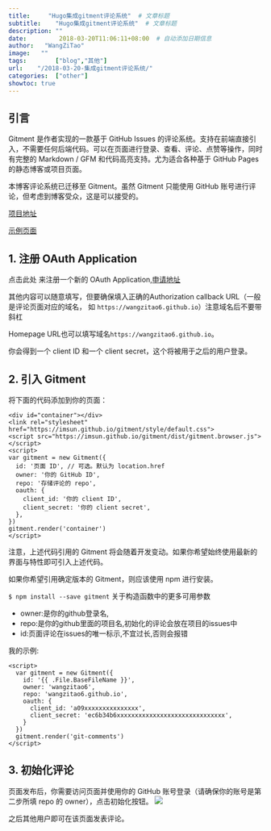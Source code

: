 ```yaml
---
title:     "Hugo集成gitment评论系统"  # 文章标题
subtitle:    "Hugo集成gitment评论系统"  # 文章标题
description: ""
date:         2018-03-20T11:06:11+08:00  # 自动添加日期信息
author:   "WangZiTao"
image:   ""
tags:        ["blog","其他"]
url:    "/2018-03-20-集成gitment评论系统/"
categories:  ["other"]
showtoc: true
---
```

## 引言
Gitment 是作者实现的一款基于 GitHub Issues 的评论系统。支持在前端直接引入，不需要任何后端代码。可以在页面进行登录、查看、评论、点赞等操作，同时有完整的 Markdown / GFM 和代码高亮支持。尤为适合各种基于 GitHub Pages 的静态博客或项目页面。

本博客评论系统已迁移至 Gitment。虽然 Gitment 只能使用 GitHub 账号进行评论，但考虑到博客受众，这是可以接受的。

[项目地址](https://github.com/imsun/gitment)

[示例页面](https://imsun.github.io/gitment/)

## 1. 注册 OAuth Application
点击此处 来注册一个新的 OAuth Application,[申请地址](https://github.com/settings/developers)

其他内容可以随意填写，但要确保填入正确的Authorization callback URL（一般是评论页面对应的域名，
如 `https://wangzitao6.github.io`）注意域名后不要带斜杠

Homepage URL也可以填写域名`https://wangzitao6.github.io`。

你会得到一个 client ID 和一个 client secret，这个将被用于之后的用户登录。

## 2. 引入 Gitment
将下面的代码添加到你的页面：
  ```
  <div id="container"></div>
  <link rel="stylesheet" href="https://imsun.github.io/gitment/style/default.css">
  <script src="https://imsun.github.io/gitment/dist/gitment.browser.js"></script>
  <script>
  var gitment = new Gitment({
    id: '页面 ID', // 可选。默认为 location.href
    owner: '你的 GitHub ID',
    repo: '存储评论的 repo',
    oauth: {
      client_id: '你的 client ID',
      client_secret: '你的 client secret',
    },
  })
  gitment.render('container')
  </script>
  ```
注意，上述代码引用的 Gitment 将会随着开发变动。如果你希望始终使用最新的界面与特性即可引入上述代码。

如果你希望引用确定版本的 Gitment，则应该使用 npm 进行安装。

 `$ npm install --save gitment`
关于构造函数中的更多可用参数

- owner:是你的github登录名,
- repo:是你的github里面的项目名,初始化的评论会放在项目的issues中
- id:页面评论在issues的唯一标示,不宜过长,否则会报错

我的示例:

  ```
  <script>
    var gitment = new Gitment({
      id: '{{ .File.BaseFileName }}',
      owner: 'wangzitao6',
      repo: 'wangzitao6.github.io',
      oauth: {
        client_id: 'a09xxxxxxxxxxxxxxx',
        client_secret: 'ec6b34b6xxxxxxxxxxxxxxxxxxxxxxxxxxxxxx',
      }
    })
    gitment.render('git-comments')
  </script>

  ```

## 3. 初始化评论
页面发布后，你需要访问页面并使用你的 GitHub 账号登录（请确保你的账号是第二步所填 repo 的 owner），点击初始化按钮。
![](
https://wangzitao-blog.oss-cn-hangzhou.aliyuncs.com/18/03/002.png)

之后其他用户即可在该页面发表评论。
